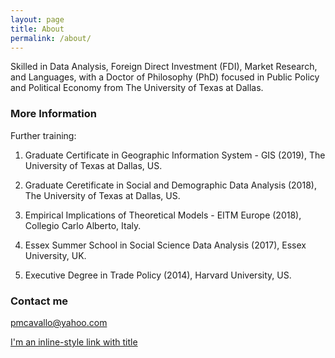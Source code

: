 ```yaml
---
layout: page
title: About
permalink: /about/
---
```


Skilled in Data Analysis, Foreign Direct Investment (FDI), Market Research, and Languages, with a Doctor of Philosophy (PhD) focused in Public Policy and Political Economy from The University of Texas at Dallas. 

### More Information

Further training:

1. Graduate Certificate in Geographic Information System - GIS (2019), The University of Texas at Dallas, US.

2. Graduate Ceretificate in Social and Demographic Data Analysis (2018), The University of Texas at Dallas, US. 

3. Empirical Implications of Theoretical Models - EITM Europe (2018), Collegio Carlo Alberto, Italy.

4. Essex Summer School in Social Science Data Analysis (2017), Essex University, UK.

5. Executive Degree in Trade Policy (2014), Harvard University, US.



### Contact me

[pmcavallo@yahoo.com](mailto:pmcavallo@yahoo.com)

[I'm an inline-style link with title](https://www.paulocavallo.wordpress.com "Personal Homepage")
